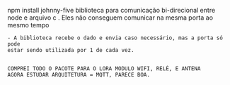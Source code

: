npm install johnny-five
biblioteca para comunicação bi-direcional entre node e arquivo c .
Eles não conseguem comunicar na mesma porta ao mesmo tempo

    - A biblioteca recebe o dado e envia caso necessário, mas a porta só pode  
    estar sendo utilizada por 1 de cada vez.


    COMPREI TODO O PACOTE PARA O LORA MODULO WIFI, RELÉ, E ANTENA
    AGORA ESTUDAR ARQUITETURA = MQTT, PARECE BOA. 